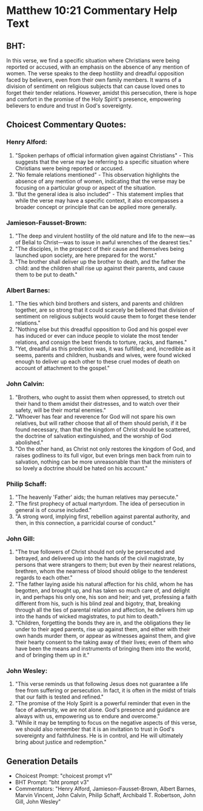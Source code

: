 # Matthew 10:21 Commentary Help Text

## BHT:
In this verse, we find a specific situation where Christians were being reported or accused, with an emphasis on the absence of any mention of women. The verse speaks to the deep hostility and dreadful opposition faced by believers, even from their own family members. It warns of a division of sentiment on religious subjects that can cause loved ones to forget their tender relations. However, amidst this persecution, there is hope and comfort in the promise of the Holy Spirit's presence, empowering believers to endure and trust in God's sovereignty.

## Choicest Commentary Quotes:
### Henry Alford:
1. "Spoken perhaps of official information given against Christians" - This suggests that the verse may be referring to a specific situation where Christians were being reported or accused.
2. "No female relations mentioned" - This observation highlights the absence of any mention of women, indicating that the verse may be focusing on a particular group or aspect of the situation.
3. "But the general idea is also included" - This statement implies that while the verse may have a specific context, it also encompasses a broader concept or principle that can be applied more generally.

### Jamieson-Fausset-Brown:
1. "The deep and virulent hostility of the old nature and life to the new—as of Belial to Christ—was to issue in awful wrenches of the dearest ties."
2. "The disciples, in the prospect of their cause and themselves being launched upon society, are here prepared for the worst."
3. "The brother shall deliver up the brother to death, and the father the child: and the children shall rise up against their parents, and cause them to be put to death."

### Albert Barnes:
1. "The ties which bind brothers and sisters, and parents and children together, are so strong that it could scarcely be believed that division of sentiment on religious subjects would cause them to forget these tender relations."
2. "Nothing else but this dreadful opposition to God and his gospel ever has induced or ever can induce people to violate the most tender relations, and consign the best friends to torture, racks, and flames."
3. "Yet, dreadful as this prediction was, it was fulfilled; and, incredible as it seems, parents and children, husbands and wives, were found wicked enough to deliver up each other to these cruel modes of death on account of attachment to the gospel."

### John Calvin:
1. "Brothers, who ought to assist them when oppressed, to stretch out their hand to them amidst their distresses, and to watch over their safety, will be their mortal enemies."
2. "Whoever has fear and reverence for God will not spare his own relatives, but will rather choose that all of them should perish, if it be found necessary, than that the kingdom of Christ should be scattered, the doctrine of salvation extinguished, and the worship of God abolished."
3. "On the other hand, as Christ not only restores the kingdom of God, and raises godliness to its full vigor, but even brings men back from ruin to salvation, nothing can be more unreasonable than that the ministers of so lovely a doctrine should be hated on his account."

### Philip Schaff:
1. "The heavenly 'Father' aids; the human relatives may persecute." 
2. "The first prophecy of actual martyrdom. The idea of persecution in general is of course included." 
3. "A strong word, implying first, rebellion against parental authority, and then, in this connection, a parricidal course of conduct."

### John Gill:
1. "The true followers of Christ should not only be persecuted and betrayed, and delivered up into the hands of the civil magistrate, by persons that were strangers to them; but even by their nearest relations, brethren, whom the nearness of blood should oblige to the tenderest regards to each other."
2. "The father laying aside his natural affection for his child, whom he has begotten, and brought up, and has taken so much care of, and delight in, and perhaps his only one, his son and heir; and yet, professing a faith different from his, such is his blind zeal and bigotry, that, breaking through all the ties of parental relation and affection, he delivers him up into the hands of wicked magistrates, to put him to death."
3. "Children, forgetting the bonds they are in, and the obligations they lie under to their aged parents, rise up against them, and either with their own hands murder them, or appear as witnesses against them, and give their hearty consent to the taking away of their lives; even of them who have been the means and instruments of bringing them into the world, and of bringing them up in it."

### John Wesley:
1. "This verse reminds us that following Jesus does not guarantee a life free from suffering or persecution. In fact, it is often in the midst of trials that our faith is tested and refined."
2. "The promise of the Holy Spirit is a powerful reminder that even in the face of adversity, we are not alone. God's presence and guidance are always with us, empowering us to endure and overcome."
3. "While it may be tempting to focus on the negative aspects of this verse, we should also remember that it is an invitation to trust in God's sovereignty and faithfulness. He is in control, and He will ultimately bring about justice and redemption."


## Generation Details
- Choicest Prompt: "choicest prompt v1"
- BHT Prompt: "bht prompt v3"
- Commentators: "Henry Alford, Jamieson-Fausset-Brown, Albert Barnes, Marvin Vincent, John Calvin, Philip Schaff, Archibald T. Robertson, John Gill, John Wesley"
